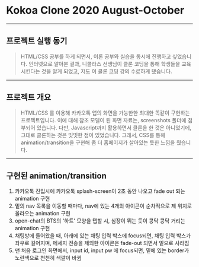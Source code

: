 # Kokoa Clone 2020 August-October

---

## 프로젝트 실행 동기

> HTML/CSS 공부를 하게 되면서, 이론 공부와 실습을 동시에 진행하고 싶었습니다. 인터넷으로 알아본 결과,
> 니콜라스 선생님이 클론 코딩을 통해 학생들을 교육시킨다는 것을 알게 되었고, 저도 이 클론 코딩 강의 수료하게
> 됐습니다.

---

## 프로젝트 개요

> HTML/CSS 를 이용해 카카오톡 앱의 화면을 가능한한 최대한 똑같이 구현하는 프로젝트입니다. 이에 대해 참조 모델이
> 된 화면 자료는, screenshots 폴더에 첨부되어 있습니다. 다만, Javascript까지 활용하면서 클론을 한 것은 아니었기에, 그대로 클론하는 것은 밋밋한 점이 있었습니다. 그래서, CSS를 통해 animation/transition을 구현해 좀 더 홈페이지가 살아있는 듯한 느낌을 줬습니다.

---

## 구현된 animation/transition

1. 카카오톡 진입시에 카카오톡 splash-screen이 2초 동안 나오고 fade out 되는 animation 구현
2. 밑의 nav 목록을 이동할 때마다, nav에 있는 4개의 아이콘이 순차적으로 제 위치로 올라오는 animation 구현
3. open-chat의 BTS의 '하트' 모양을 탭할 시, 심장이 뛰는 듯이 콩닥 콩닥 거리는 animation 구현
4. 채팅방에 들어왔을 때, 아래에 있는 채팅 입력 박스에 focus되면, 채팅 입력 박스가 좌우로 길어지며, 메세지 전송을 제외한 아이콘은 fade-out 되면서 밑으로 사라짐
5. 맨 처음 로그인 화면에서, input id, input pw 에 focus되면, 밑에 있는 border가 노란색으로 천천히 색깔이 바뀜
